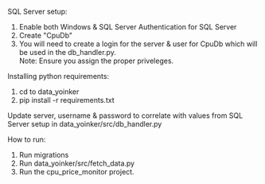 SQL Server setup:

1. Enable both Windows & SQL Server Authentication for SQL Server
2. Create "CpuDb"
3. You will need to create a login for the server & user for CpuDb which will be used in the db_handler.py.<br />
   Note: Ensure you assign the proper priveleges.

Installing python requirements:

1. cd to data_yoinker
2. pip install -r requirements.txt

Update server, username & password to correlate with values from SQL Server setup in data_yoinker/src/db_handler.py

How to run:

1. Run migrations
2. Run data_yoinker/src/fetch_data.py
3. Run the cpu_price_monitor project.
